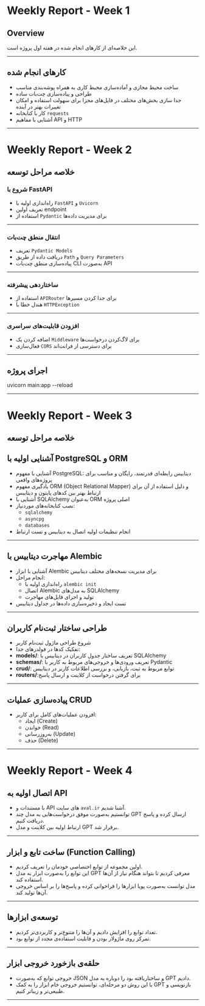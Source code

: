 # Weekly Report - Week 1

## Overview
این خلاصه‌ای از کارهای انجام شده در هفته اول پروژه است.

---

## کارهای انجام شده

- ساخت محیط مجازی و آماده‌سازی محیط کاری به همراه پوشه‌بندی مناسب
- طراحی و پیاده‌سازی چت‌بات ساده
- جدا سازی بخش‌های مختلف در فایل‌های مجزا برای سهولت استفاده و امکان تغییرات بهتر در آینده
- کار با کتابخانه `requests`
- آشنایی با مفاهیم API و HTTP



------


# Weekly Report - Week 2

##  خلاصه مراحل توسعه


###  شروع با FastAPI
- راه‌اندازی اولیه با `FastAPI` و `Uvicorn`
- تعریف اولین endpoint
- استفاده از `Pydantic` برای مدیریت داده‌ها

---

###   انتقال منطق چت‌بات
- تعریف `Pydantic Models`
- دریافت داده از طریق `Path` و `Query Parameters`
- پیاده‌سازی منطق چت‌بات CLI به‌صورت API


---

###  ساختاردهی پیشرفته
- استفاده از `APIRouter` برای جدا کردن مسیرها
- هندل خطا با `HTTPException`

---

###   افزودن قابلیت‌های سراسری
- اضافه کردن یک `Middleware` برای لاگ‌کردن درخواست‌ها
- فعال‌سازی `CORS` برای دسترسی از فرانت‌اند

---

##  اجرای پروژه
uvicorn main:app --reload



------

# Weekly Report - Week 3

##  خلاصه مراحل توسعه


##  آشنایی اولیه با PostgreSQL و ORM

- آشنایی با مفهوم PostgreSQL: دیتابیس رابطه‌ای قدرتمند، رایگان و مناسب برای پروژه‌های واقعی
- یادگیری مفهوم ORM (Object Relational Mapper) و دلیل استفاده از آن برای ارتباط بهتر بین کدهای پایتون و دیتابیس
- آشنایی با SQLAlchemy به‌عنوان ORM اصلی پروژه
- نصب کتابخانه‌های موردنیاز:
  - `sqlalchemy`
  - `asyncpg`
  - `databases`
- انجام تنظیمات اولیه اتصال به دیتابیس و تست ارتباط


---

##  مهاجرت دیتابیس با Alembic

- آشنایی با ابزار Alembic برای مدیریت نسخه‌های مختلف دیتابیس
- انجام مراحل:
  - راه‌اندازی اولیه با `alembic init`
  - اتصال Alembic به مدل‌های SQLAlchemy
  - تولید و اجرای فایل‌های مهاجرت
- تست ایجاد و ذخیره‌سازی داده‌ها در جداول دیتابیس

---

##  طراحی ساختار ثبت‌نام کاربران

- شروع طراحی ماژول ثبت‌نام کاربر
- تفکیک کدها در فولدرهای جدا:
- **models/**: تعریف ساختار جدول کاربران در دیتابیس با SQLAlchemy 
- **schemas/**: تعریف ورودی‌ها و خروجی‌های مربوط به کاربر با Pydantic 
- **crud/**: توابع مربوط به ثبت، بازیابی، و بررسی اطلاعات کاربر در دیتابیس
- **routers/**:برای گرفتن درخواست از کلاینت و ارسال پاسخ 

---

##  پیاده‌سازی عملیات CRUD

- افزودن عملیات‌های کامل برای کاربر:
  - ایجاد (Create)
  - خواندن (Read)
  - به‌روزرسانی (Update)
  - حذف (Delete)

---


# Weekly Report - Week 4


##  اتصال اولیه به API
- با مستندات و API های سایت `aval.ir` آشنا شدیم.
- توانستیم به‌صورت موفق درخواست‌هایی به مدل چند GPT ارسال کرده و پاسخ دریافت کنیم.
- ارتباط اولیه بین کلاینت و مدل GPT برقرار شد.

---

##  ساخت تابع و ابزار (Function Calling)
- اولین مجموعه از توابع اختصاصی خودمان را تعریف کردیم.
- این توابع را به‌صورت ابزار به مدل GPT معرفی کردیم تا بتواند هنگام نیاز از آن‌ها استفاده کند.
- مدل توانست به‌صورت پویا ابزارها را فراخوانی کرده و پاسخ‌ها را بر اساس خروجی آن‌ها تولید کند.

---

##  توسعه‌ی ابزارها
- تعداد توابع را افزایش دادیم و آن‌ها را متنوع‌تر و کاربردی‌تر کردیم.
- تمرکز روی ماژولار بودن و قابلیت استفاده‌ی مجدد از توابع بود.

---

## حلقه‌ی بازخورد خروجی ابزار 
- خروجی توابع که به‌صورت JSON و ساختاریافته بود را دوباره به مدل GPT دادیم.
- با این روش دو مرحله‌ای، توانستیم خروجی خام ابزار را به کمک GPT بازنویسی و طبیعی‌تر و زیباتر کنیم.


-----